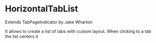 HorizontalTabList
=================

Extends TabPageIndicator by Jake Wharton

It allows to create a list of tabs with custom layout. When clicking to a tab
the list centers it
